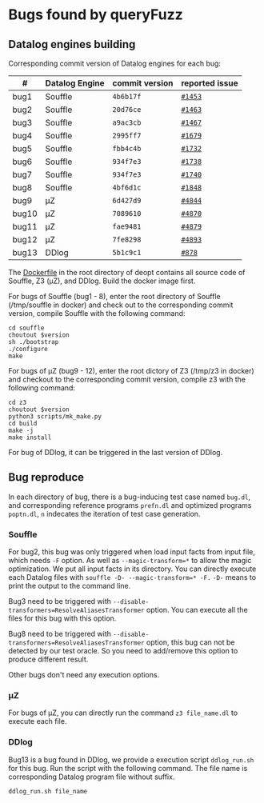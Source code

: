 # Bugs found by queryFuzz

## Datalog engines building

Corresponding commit version of Datalog engines for each bug:

| #     | Datalog Engine | commit version | reported issue                                                     |
| ----- | --------------- | -------------- | ------------------------------------------------------------------ |
| bug1  | Souffle         | `4b6b17f`    | [`#1453`](https://github.com/souffle-lang/souffle/issues/1453)      |
| bug2  | Souffle         | `20d76ce`    | [`#1463`](https://github.com/souffle-lang/souffle/issues/1463)      |
| bug3  | Souffle         | `a9ac3cb`    | [`#1467`](https://github.com/souffle-lang/souffle/issues/1467)      |
| bug4  | Souffle         | `2995ff7`    | [`#1679`](https://github.com/souffle-lang/souffle/issues/1679)      |
| bug5  | Souffle         | `fbb4c4b`    | [`#1732`](https://github.com/souffle-lang/souffle/issues/1732)      |
| bug6  | Souffle         | `934f7e3`    | [`#1738`](https://github.com/souffle-lang/souffle/issues/1738)      |
| bug7  | Souffle         | `934f7e3`    | [`#1740`](https://github.com/souffle-lang/souffle/issues/1740)      |
| bug8  | Souffle         | `4bf6d1c`    | [`#1848`](https://github.com/souffle-lang/souffle/issues/1848)      |
| bug9  | μZ             | `6d427d9`    | [`#4844`](https://github.com/Z3Prover/z3/issues/4844)               |
| bug10 | μZ             | `7089610`    | [`#4870`](https://github.com/Z3Prover/z3/issues/4870)               |
| bug11 | μZ             | `fae9481`    | [`#4879`](https://github.com/Z3Prover/z3/issues/4879)               |
| bug12 | μZ             | `7fe8298`    | [`#4893`](https://github.com/Z3Prover/z3/issues/4893)               |
| bug13 | DDlog           | `5b1c9c1`    | [`#878`](https://github.com/vmware/differential-datalog/issues/878) |

The [Dockerfile](../../Dockerfile) in the root directory of deopt contains all source code of Souffle, Z3 (μZ), and DDlog. Build the docker image first.

For bugs of Souffle (bug1 - 8), enter the root directory of Souffle (/tmp/souffle in docker) and check out to the corresponding commit version, compile Souffle with the following command:

```
cd souffle
choutout $version
sh ./bootstrap
./configure
make
```

For bugs of μZ (bug9 - 12), enter the root dictory of Z3 (/tmp/z3 in docker) and checkout to the corresponding commit version, compile z3 with the following command:

```
cd z3
choutout $version
python3 scripts/mk_make.py
cd build
make -j
make install
```

For bug of DDlog, it can be triggered in the last version of DDlog.

## Bug reproduce

In each directory of bug, there is a bug-inducing test case named `bug.dl`, and corresponding reference programs `prefn.dl` and optimized programs `poptn.dl`, `n` indecates the iteration of test case generation.

### Souffle

For bug2, this bug was only triggered when load input facts from input file, which needs `-F` option. As well as `--magic-transform=*` to allow the magic optimization. We put all input facts in its directory. You can directly execute each Datalog files with `souffle -D- --magic-transform=* -F.` `-D-` means to print the output to the command line.

Bug3 need to be triggered with `--disable-transformers=ResolveAliasesTransformer` option. You can execute all the files for this bug with this option.

Bug8 need to be triggered with `--disable-transformers=ResolveAliasesTransformer` option, this bug can not be detected by our test oracle. So you need to add/remove this option to produce different result.

Other bugs don't need any execution options.

### μZ

For bugs of μZ, you can directly run the command `z3 file_name.dl` to execute each file.

### DDlog

Bug13 is a bug found in DDlog, we provide a execution script `ddlog_run.sh` for this bug. Run the script with the following command. The file name is corresponding Datalog program file without suffix.

```
ddlog_run.sh file_name
```
